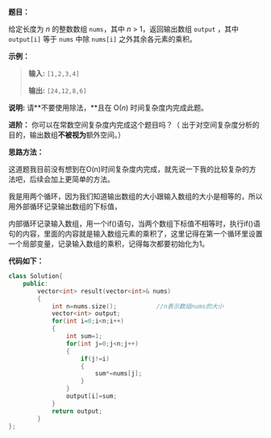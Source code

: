 
**题目：**

给定长度为 *n* 的整数数组 `nums`，其中 *n* > 1，返回输出数组 `output` ，其中 `output[i]` 等于 `nums` 中除 `nums[i]` 之外其余各元素的乘积。

**示例：**

> **输入:** `[1,2,3,4]`
>
> **输出:** `[24,12,8,6]`

**说明:** 请**不要使用除法，**且在 O(*n*) 时间复杂度内完成此题。

**进阶：**
你可以在常数空间复杂度内完成这个题目吗？（ 出于对空间复杂度分析的目的，输出数组**不被视为**额外空间。）

**思路方法：**

这道题我目前没有想到在O(n)时间复杂度内完成，就先说一下我的比较复杂的方法吧，后续会加上更简单的方法。

我是用两个循环，因为我们知道输出数组的大小跟输入数组的大小是相等的，所以用外部循环记录输出数组的下标值，

内部循环记录输入数组，用一个if()语句，当两个数组下标值不相等时，执行if()语句的内容，里面的内容就是输入数组元素的乘积了，这里记得在第一个循环里设置一个局部变量，记录输入数组的乘积，记得每次都要初始化为1。

**代码如下：**

```cpp
class Solution{
	public:
		vector<int> result(vector<int>& nums)
		{
			int n=nums.size();           //n表示数组nums的大小
			vector<int> output;
			for(int i=0;i<n;i++)
			{
				int sum=1;
				for(int j=0;j<n;j++)
				{
					if(j!=i)
					{
						sum*=nums[j];
					}
				}
				output[i]=sum;
			}
			return output;
		}
}; 
```
